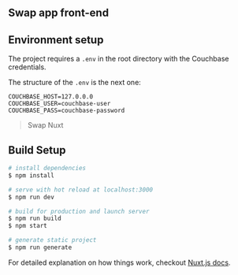 ## Swap app front-end

## Environment setup

The project requires a `.env` in the root directory with the Couchbase credentials.

The structure of the `.env` is the next one:

```
COUCHBASE_HOST=127.0.0.0
COUCHBASE_USER=couchbase-user
COUCHBASE_PASS=couchbase-password
```

> Swap Nuxt

## Build Setup

``` bash
# install dependencies
$ npm install

# serve with hot reload at localhost:3000
$ npm run dev

# build for production and launch server
$ npm run build
$ npm start

# generate static project
$ npm run generate
```

For detailed explanation on how things work, checkout [Nuxt.js docs](https://nuxtjs.org).
